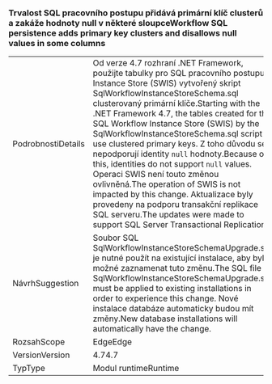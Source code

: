 ### <a name="workflow-sql-persistence-adds-primary-key-clusters-and-disallows-null-values-in-some-columns"></a><span data-ttu-id="b37fd-101">Trvalost SQL pracovního postupu přidává primární klíč clusterů a zakáže hodnoty null v některé sloupce</span><span class="sxs-lookup"><span data-stu-id="b37fd-101">Workflow SQL persistence adds primary key clusters and disallows null values in some columns</span></span>

|   |   |
|---|---|
|<span data-ttu-id="b37fd-102">Podrobnosti</span><span class="sxs-lookup"><span data-stu-id="b37fd-102">Details</span></span>|<span data-ttu-id="b37fd-103">Od verze 4.7 rozhraní .NET Framework, použijte tabulky pro SQL pracovního postupu Instance Store (SWIS) vytvořený skript SqlWorkflowInstanceStoreSchema.sql clusterovaný primární klíče.</span><span class="sxs-lookup"><span data-stu-id="b37fd-103">Starting with the .NET Framework 4.7, the tables created for the SQL Workflow Instance Store (SWIS) by the SqlWorkflowInstanceStoreSchema.sql script use clustered primary keys.</span></span> <span data-ttu-id="b37fd-104">Z toho důvodu se nepodporují identity <code>null</code> hodnoty.</span><span class="sxs-lookup"><span data-stu-id="b37fd-104">Because of this, identities do not support <code>null</code> values.</span></span> <span data-ttu-id="b37fd-105">Operaci SWIS není touto změnou ovlivněná.</span><span class="sxs-lookup"><span data-stu-id="b37fd-105">The operation of SWIS is not impacted by this change.</span></span> <span data-ttu-id="b37fd-106">Aktualizace byly provedeny na podporu transakční replikace SQL serveru.</span><span class="sxs-lookup"><span data-stu-id="b37fd-106">The updates were made to support SQL Server Transactional Replication.</span></span>|
|<span data-ttu-id="b37fd-107">Návrh</span><span class="sxs-lookup"><span data-stu-id="b37fd-107">Suggestion</span></span>|<span data-ttu-id="b37fd-108">Soubor SQL SqlWorkflowInstanceStoreSchemaUpgrade.sql je nutné použít na existující instalace, aby bylo možné zaznamenat tuto změnu.</span><span class="sxs-lookup"><span data-stu-id="b37fd-108">The SQL file SqlWorkflowInstanceStoreSchemaUpgrade.sql must be applied to existing installations in order to experience this change.</span></span> <span data-ttu-id="b37fd-109">Nové instalace databáze automaticky budou mít změny.</span><span class="sxs-lookup"><span data-stu-id="b37fd-109">New database installations will automatically have the change.</span></span>|
|<span data-ttu-id="b37fd-110">Rozsah</span><span class="sxs-lookup"><span data-stu-id="b37fd-110">Scope</span></span>|<span data-ttu-id="b37fd-111">Edge</span><span class="sxs-lookup"><span data-stu-id="b37fd-111">Edge</span></span>|
|<span data-ttu-id="b37fd-112">Version</span><span class="sxs-lookup"><span data-stu-id="b37fd-112">Version</span></span>|<span data-ttu-id="b37fd-113">4.7</span><span class="sxs-lookup"><span data-stu-id="b37fd-113">4.7</span></span>|
|<span data-ttu-id="b37fd-114">Typ</span><span class="sxs-lookup"><span data-stu-id="b37fd-114">Type</span></span>|<span data-ttu-id="b37fd-115">Modul runtime</span><span class="sxs-lookup"><span data-stu-id="b37fd-115">Runtime</span></span>|


